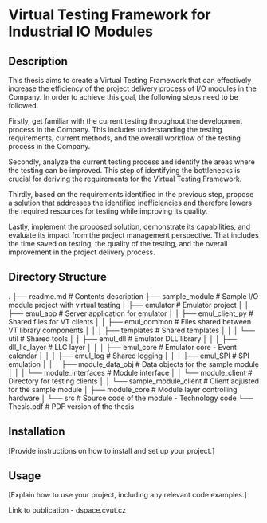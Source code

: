 # Virtual Testing Framework for Industrial IO Modules

## Description

This thesis aims to create a Virtual Testing Framework that can effectively increase the efficiency of the project delivery process 
of I/O modules in the Company. In order to achieve this goal, the following steps need to be followed.

Firstly, get familiar with the current testing throughout the development process in the Company. This includes understanding 
the testing requirements, current methods, and the overall workflow of the testing process in the Company.

Secondly, analyze the current testing process and identify the areas where the testing can be improved. 
This step of identifying the bottlenecks is crucial for deriving the requirements for the Virtual Testing Framework.

Thirdly, based on the requirements identified in the previous step, propose a solution that addresses the identified inefficiencies 
and therefore lowers the required resources for testing while improving its quality.

Lastly, implement the proposed solution, demonstrate its capabilities, and evaluate its impact from the project management perspective. 
That includes the time saved on testing, the quality of the testing, and the overall improvement in the project delivery process.


## Directory Structure

.
├── readme.md          # Contents description
├── sample_module      # Sample I/O module project with virtual testing
│   ├── emulator       # Emulator project
│   │   ├── emul_app          # Server application for emulator
│   │   ├── emul_client_py    # Shared files for VT clients
│   │   ├── emul_common       # Files shared between VT library components
│   │   │   ├── templates     # Shared templates
│   │   │   └── util          # Shared tools
│   │   ├── emul_dll         # Emulator DLL library
│   │   │   ├── dll_llc_layer    # LLC layer
│   │   │   ├── emul_core        # Emulator core - Event calendar
│   │   │   ├── emul_log         # Shared logging
│   │   │   ├── emul_SPI         # SPI emulation
│   │   │   ├── module_data_obj  # Data objects for the sample module
│   │   │   └── module_interfaces # Module interface
│   │   └── module_client    # Directory for testing clients
│   │       └── sample_module_client   # Client adjusted for the sample module
│   ├── module_core     # Module layer controlling hardware
│   └── src             # Source code of the module - Technology code
└── Thesis.pdf          # PDF version of the thesis

## Installation

[Provide instructions on how to install and set up your project.]

## Usage

[Explain how to use your project, including any relevant code examples.]


Link to publication - dspace.cvut.cz